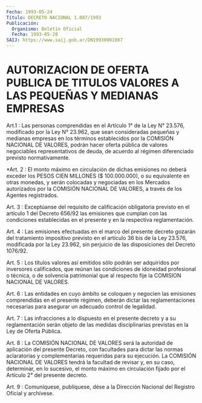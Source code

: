 ```yaml
---
Fecha: 1993-05-24
Título: DECRETO NACIONAL 1.087/1993
Publicación:
  Organismo: Boletín Oficial
  Fecha: 1993-05-28
SAIJ: https://www.saij.gob.ar/DN19930001087
---
```

# AUTORIZACION DE OFERTA PUBLICA DE TITULOS VALORES A LAS PEQUEÑAS Y MEDIANAS EMPRESAS

<a id="1"></a>
Art.1  :  Las personas comprendidas en el Artículo 1° de la    Ley N° 23.576, modificado por la Ley N° 23.962, que sean consideradas pequeñas y medianas empresas en los términos establecidos por la COMISIÓN NACIONAL DE VALORES, podrán hacer oferta pública de valores negociables representativos de deuda, de acuerdo al régimen diferenciado previsto normativamente.

<a id="2"></a>
*Art.  2  : El monto máximo en circulación de dichas emisiones no deberá exceder los PESOS CIEN MILLONES ($ 100.000.000), o su equivalente en otras monedas, y serán colocadas y negociadas en los Mercados autorizados por la COMISIÓN NACIONAL DE VALORES, a través de los Agentes registrados.

<a id="3"></a>
Art. 3 : Exceptúanse del requisito de calificación obligatoria previsto  en  el  artículo  1  del Decreto 656/92 las emisiones que cumplan con las condiciones establecidas  en  el  presente  y en la respectiva reglamentación.

<a id="4"></a>
Art.  4  :  Las  emisiones efectuadas en el marco del presente decreto gozarán del tratamiento  impositivo previsto en el artículo 36  bis  de  la  Ley 23.576, modificada  por  la  Ley  23.962,  sin perjuicio de las disposiciones del Decreto 1076/92.

<a id="5"></a>
Art.  5  :  Los  títulos  valores así emitidos sólo podrán ser adquiridos por inversores calificados,  que  reúnan las condiciones de idoneidad profesional o técnica, o de solvencia  patrimonial que al respecto fije la COMISION NACIONAL DE VALORES.

<a id="6"></a>
Art.  6  : Las entidades en cuyo ámbito se coloquen y negocien las emisiones comprendidas  en  el presente régimen, deberán dictar las reglamentaciones necesarias para  asegurar  un adecuado control de legalidad.

<a id="7"></a>
Art. 7 : Las infracciones a lo dispuesto en el presente decreto y a  su  reglamentación  serán objeto de las medidas disciplinarias previstas en la Ley de Oferta Pública.

<a id="8"></a>
Art.  8 : La COMISIÓN NACIONAL DE VALORES será la autoridad de aplicación del presente Decreto, con facultades para dictar las normas aclaratorias y complementarias requeridas para su ejecución. La COMISIÓN NACIONAL DE VALORES tendrá la facultad de revisar y, en su caso, determinar, en lo sucesivo, el monto máximo en circulación fijado por el  Artículo 2° del presente decreto.

<a id="9"></a>
Art. 9 : Comuníquese, publíquese, dése a la Dirección Nacional del Registro Oficial y archívese.